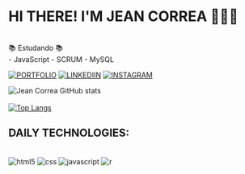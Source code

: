 # HI THERE! I'M JEAN CORREA 🧗🏻‍♂️
</br>
📚    Estudando   📚
</br>
- JavaScript
- SCRUM
- MySQL


</br>

[![PORTFOLIO](https://img.shields.io/badge/website-000000?style=for-the-badge&logo=About.me&logoColor=white)](https://jazzy-muffin-0b6541.netlify.app/)
[![LINKEDIIN](https://img.shields.io/badge/LinkedIn-0077B5?style=for-the-badge&logo=linkedin&logoColor=white)](https://www.linkedin.com/in/jean-correa-0310b0234/)
[![INSTAGRAM](	https://img.shields.io/badge/Instagram-E4405F?style=for-the-badge&logo=instagram&logoColor=white)](https://www.instagram.com/jeanlcorrea/)

![Jean Correa GitHub stats](https://github-readme-stats.vercel.app/api?username=jeanlcorrea&show_icons=true&theme=dark)</br>
</br>
[![Top Langs](https://github-readme-stats.vercel.app/api/top-langs/?username=jeanlcorrea&layout=compact)](https://github.com/jeanlcorrea/github-readme-stats)
</br>
## DAILY TECHNOLOGIES:

<div style="display:inline_block"><br/>
  <img align="center" alt="html5" src="https://img.shields.io/badge/HTML5-E34F26?style=for-the-badge&logo=html5&logoColor=white" />
   <img align="center" alt="css" src="https://img.shields.io/badge/CSS3-1572B6?style=for-the-badge&logo=css3&logoColor=white">
     <img align="center" alt="javascript" src="https://img.shields.io/badge/JavaScript-F7DF1E?style=for-the-badge&logo=javascript&logoColor=black" />
      <img align="center" alt="r" src="https://img.shields.io/badge/R-276DC3?style=for-the-badge&logo=r&logoColor=white" />
</div>

